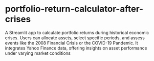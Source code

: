 # portfolio-return-calculator-after-crises
A Streamlit app to calculate portfolio returns during historical economic crises. Users can allocate assets, select specific periods, and assess events like the 2008 Financial Crisis or the COVID-19 Pandemic. It integrates Yahoo Finance data, offering insights on asset performance under varying market conditions
